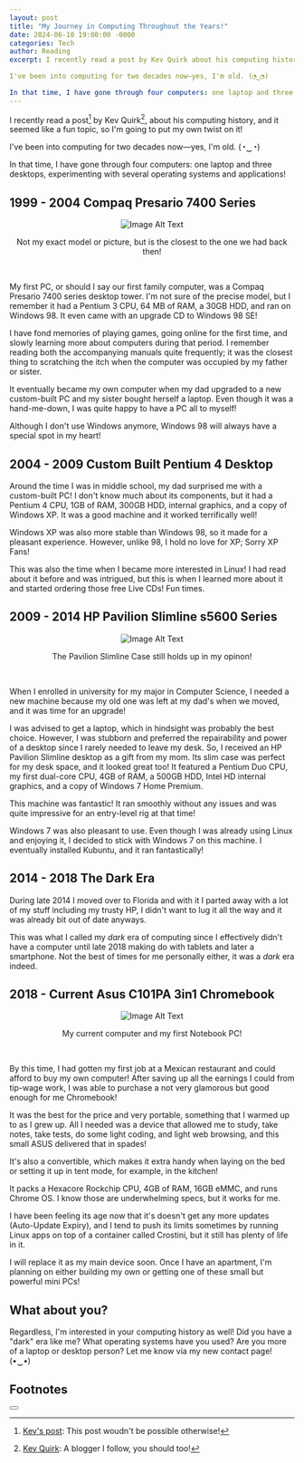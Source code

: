 ```yaml
---
layout: post
title: "My Journey in Computing Throughout the Years!"
date: 2024-06-10 19:00:00 -0000
categories: Tech 
author: Reading
excerpt: I recently read a post by Kev Quirk about his computing history, and it seemed like a fun topic, so I'm going to put my own twist on it!

I've been into computing for two decades now—yes, I'm old. (◔‿◔)

In that time, I have gone through four computers: one laptop and three desktops, experimenting with several operating systems and applications!"
---
```


I recently read a post[^1] by Kev Quirk[^2], about his computing history, and it seemed like a fun topic, so I'm going to put my own twist on it!

I've been into computing for two decades now—yes, I'm old. (◔‿◔)

In that time, I have gone through four computers: one laptop and three desktops, experimenting with several operating systems and applications!

## 1999 - 2004 Compaq Presario 7400 Series 

<div style="text-align:center">
  <img src="https://preview.redd.it/2fv5maew38i71.jpg?width=640&height=480&crop=smart&auto=webp&s=dfcabd9efd5a89463afc0354cc1af3196c7a77ca" alt="Image Alt Text" />
</div>
<p style="text-align:center">Not my exact model or picture, but is the closest to the one we had back then!</p>

<br>

My first PC, or should I say our first family computer, was a Compaq Presario 7400 series desktop tower. I'm not sure of the precise model, but I remember it had a Pentium 3 CPU, 64 MB of RAM, a 30GB HDD, and ran on Windows 98. It even came with an upgrade CD to Windows 98 SE!

I have fond memories of playing games, going online for the first time, and slowly learning more about computers during that period. I remember reading both the accompanying manuals quite frequently; it was the closest thing to scratching the itch when the computer was occupied by my father or sister.

It eventually became my own computer when my dad upgraded to a new custom-built PC and my sister bought herself a laptop. Even though it was a hand-me-down, I was quite happy to have a PC all to myself!

Although I don't use Windows anymore, Windows 98 will always have a special spot in my heart!


## 2004 - 2009 Custom Built Pentium 4 Desktop

Around the time I was in middle school, my dad surprised me with a custom-built PC! I don't know much about its components, but it had a Pentium 4 CPU, 1GB of RAM, 300GB HDD, internal graphics, and a copy of Windows XP. It was a good machine and it worked terrifically well!

Windows XP was also more stable than Windows 98, so it made for a pleasant experience. However, unlike 98, I hold no love for XP; Sorry XP Fans!

This was also the time when I became more interested in Linux! I had read about it before and was intrigued, but this is when I learned more about it and started ordering those free Live CDs! Fun times.

## 2009 - 2014 HP Pavilion Slimline s5600 Series

<div style="text-align:center">
  <img src="https://www.slashgear.com/wp-content/uploads/2009/06/hp_slimline_s5000_series_desktop.jpg" alt="Image Alt Text" />
</div>
<p style="text-align:center">The Pavilion Slimline Case still holds up in my opinon!</p>

<br>

When I enrolled in university for my major in Computer Science, I needed a new machine because my old one was left at my dad's when we moved, and it was time for an upgrade!

I was advised to get a laptop, which in hindsight was probably the best choice. However, I was stubborn and preferred the repairability and power of a desktop since I rarely needed to leave my desk. So, I received an HP Pavilion Slimline desktop as a gift from my mom. Its slim case was perfect for my desk space, and it looked great too! It featured a Pentium Duo CPU, my first dual-core CPU, 4GB of RAM, a 500GB HDD, Intel HD internal graphics, and a copy of Windows 7 Home Premium.

This machine was fantastic! It ran smoothly without any issues and was quite impressive for an entry-level rig at that time!

Windows 7 was also pleasant to use. Even though I was already using Linux and enjoying it, I decided to stick with Windows 7 on this machine. I eventually installed Kubuntu, and it ran fantastically!


## 2014 - 2018 The Dark Era 

During late 2014 I moved over to Florida and with it I parted away with a lot of my stuff including my trusty HP, I didn't want to lug it all the way and it was already bit out of date anyways.

This was what I called my *dark* era of computing since I effectively didn't have a computer until late 2018 making do with tablets and later a smartphone. Not the best of times for me personally either, it was a *dark* era indeed.

## 2018 - Current Asus C101PA 3in1 Chromebook

<div style="text-align:center">
  <img src="https://lh3.googleusercontent.com/4eAyAEg0WARIV8_rxwL2uL4GxbMELhYA169Ty2lLgo7z9h8lIO9MccBPnst9m4ushBv9ytISgAg4wLUQawhLuONFSFfN2wGu7kS3Bg=s2048" alt="Image Alt Text" />
</div>
<p style="text-align:center">My current computer and my first Notebook PC!</p>

<br>

By this time, I had gotten my first job at a Mexican restaurant and could afford to buy my own computer! After saving up all the earnings I could from tip-wage work, I was able to purchase a not very glamorous but good enough for me Chromebook!

It was the best for the price and very portable, something that I warmed up to as I grew up. All I needed was a device that allowed me to study, take notes, take tests, do some light coding, and light web browsing, and this small ASUS delivered that in spades!

It's also a convertible, which makes it extra handy when laying on the bed or setting it up in tent mode, for example, in the kitchen!

It packs a Hexacore Rockchip CPU, 4GB of RAM, 16GB eMMC, and runs Chrome OS. I know those are underwhelming specs, but it works for me. 

I have been feeling its age now that it's doesn't get any more updates (Auto-Update Expiry), and I tend to push its limits sometimes by running Linux apps on top of a container called Crostini, but it still has plenty of life in it.

I will replace it as my main device soon. Once I have an apartment, I'm planning on either building my own or getting one of these small but powerful mini PCs!

## What about you?

Regardless, I'm interested in your computing history as well! Did you have a "dark" era like me? What operating systems have you used? Are you more of a laptop or desktop person? Let me know via my new contact page! (•‿•)

## Footnotes

[^1]: [Kev's post](https://kevquirk.com/my-computing-history): This post woudn't be possible otherwise! 

[^2]: [Kev Quirk](https://kevquirk.com/): A blogger I follow, you should too!

<button class="tinylytics_kudos"></button>